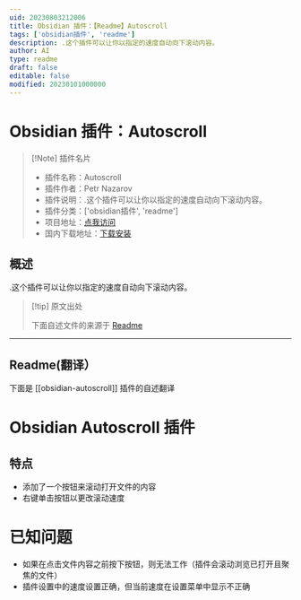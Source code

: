 ```yaml
---
uid: 20230803212006
title: Obsidian 插件：【Readme】Autoscroll
tags: ['obsidian插件', 'readme']
description: .这个插件可以让你以指定的速度自动向下滚动内容。
author: AI
type: readme
draft: false
editable: false
modified: 20230101000000
---
```


# Obsidian 插件：Autoscroll

> [!Note] 插件名片
> - 插件名称：Autoscroll
> - 插件作者：Petr Nazarov
> - 插件说明：.这个插件可以让你以指定的速度自动向下滚动内容。
> - 插件分类：['obsidian插件', 'readme']
> - 项目地址：[点我访问](https://github.com/petr-nazarov/obsidian-autoscroll)
> - 国内下载地址：[下载安装](https://pkmer.cn/products/plugin/pluginMarket/?obsidian-autoscroll)

## 概述

.这个插件可以让你以指定的速度自动向下滚动内容。



> [!tip] 原文出处
> 
>下面自述文件的来源于 [Readme](https://ghproxy.net/https://raw.githubusercontent.com/petr-nazarov/obsidian-autoscroll/master/README.md)
> 

---

## Readme(翻译）

下面是 [[obsidian-autoscroll]] 插件的自述翻译



# Obsidian Autoscroll 插件

## 特点
- 添加了一个按钮来滚动打开文件的内容
- 右键单击按钮以更改滚动速度

# 已知问题
- 如果在点击文件内容之前按下按钮，则无法工作（插件会滚动浏览已打开且聚焦的文件）
- 插件设置中的速度设置正确，但当前速度在设置菜单中显示不正确



